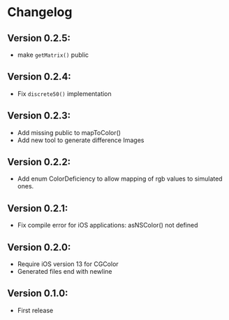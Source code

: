# Changelog

## Version 0.2.5:
- make `getMatrix()` public

## Version 0.2.4:
- Fix `discrete50()` implementation

## Version 0.2.3:
- Add missing public to mapToColor()
- Add new tool to generate difference Images

## Version 0.2.2:
- Add enum ColorDeficiency to allow mapping of rgb values to simulated ones.

## Version 0.2.1:
- Fix compile error for iOS applications: asNSColor() not defined

## Version 0.2.0:
- Require iOS version 13 for CGColor
- Generated files end with newline

## Version 0.1.0:
- First release
